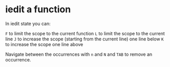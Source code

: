# iedit a function

In iedit state you can:

`F` to limit the scope to the current function
`L` to limit the scope to the current line
`J` to increase the scope (starting from the current line) one line below
`K` to increase the scope one line above

Navigate between the occurrences with `n` and `N` and `TAB` to remove an occurrence.
